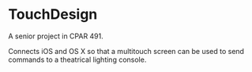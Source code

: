 # TouchDesign
A senior project in CPAR 491.

Connects iOS and OS X so that a multitouch screen can be used to send commands to a theatrical lighting console.
